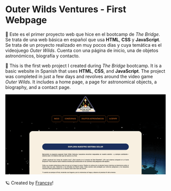 # Outer Wilds Ventures - First Webpage

:rocket: Este es el primer proyecto web que hice en el bootcamp de *The Bridge*. Se trata de una web básica en español que usa **HTML**, **CSS** y **JavaScript**. Se trata de un proyecto realizado en muy pocos días y cuya temática es el videojuego *Outer Wilds*. Cuenta con una página de inicio, una de objetos astronómicos, biografía y contacto.

:rocket: This is the first web project I created during *The Bridge* bootcamp. It is a basic website in Spanish that uses **HTML**, **CSS**, and **JavaScript**. The project was completed in just a few days and revolves around the video game *Outer Wilds*. It includes a home page, a page for astronomical objects, a biography, and a contact page.



![Outer Wilds Ventures!](./assets/readme-imagen.png)


:ringed_planet: Created by [Francsy](https://github.com/Francsy)!
